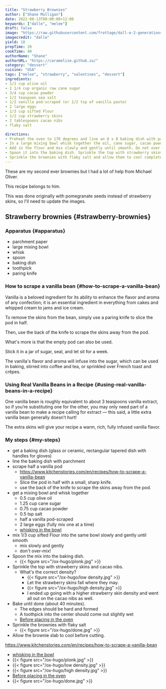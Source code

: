 ```yaml
---
title: "Strawberry Brownies"
author: ["Shane Mulligan"]
date: 2022-08-13T00:00:00+12:00
keywords: ["dalle", "melee"]
draft: false
image: "https://raw.githubusercontent.com/frottage/dall-e-2-generations/master/strawberry-brownies/DALL%C2%B7E%202022-08-13%2011.45.06%20-%20strawberry%20brownies.%20Digital%20Art.jpg"
imagecredit: "dalle"
yield: 10
prepTime: 20
cookTime: 40
authorName: "Shane"
authorURL: "https://caramelise.github.io/"
category: "dessert"
cuisine: "USA"
tags: ["melee", "strawberry", "valentines", "dessert"]
ingredients:
- 1/2 cup olive oil
- 1 1/4 cup organic raw cane sugar
- 3/4 cup cacao powder
- 1/2 teaspoon sea salt
- 1/2 vanilla pod-scraped (or 1/2 tsp of vanilla paste)
- 2 large eggs
- 1/3 cup sifted Flour
- 1/2 cup strawberry skins
- 2 tablespoons cacao nibs
- flaky salt

directions:
- Preheat the oven to 170 degrees and line an 8 x 8 baking dish with parchment paper.
- In a large mixing bowl whisk together the oil, cane sugar, cacao powder, salt, vanilla until combined.  Add eggs one at a time until fully incorporated.
- Add in the flour and mix slowly and gently until smooth. Do not over mix, this may result in a dryer batter.(The batter will be thick).
- Spoon it into the baking dish. Sprinkle the top with strawberry skins and cacao nibs. Bake for about 40 minutes. To test for doneness, the edges should be hard and formed and a toothpick into the center should come out slightly wet.
- Sprinkle the brownies with flaky salt and allow them to cool completely in the pan before cutting. This step is very important.
---
```


These are my second ever brownies but I had a lot of
help from Michael Oliver.

This recipe belongs to him.

This was done originally with pomegranate
seeds instead of strawberry skins, so I'll need to update the images.


## Strawberry brownies {#strawberry-brownies}


### Apparatus {#apparatus}

-   parchment paper
-   large mixing bowl
-   whisk
-   spoon
-   baking dish
-   toothpick
-   paring knife


### How to scrape a vanilla bean {#how-to-scrape-a-vanilla-bean}

Vanilla is a beloved ingredient for its
ability to enhance the flavor and aroma of any
confection; it is an essential ingredient in
everything from cakes and whipped cream to
jams and ice cream.

To remove the skins from the bean, simply use
a paring knife to slice the pod in half.

Then, use the back of the knife to scrape the
skins away from the pod.

What's more is that the empty pod can also be
used.

Stick it in a jar of sugar, seal, and let sit
for a week.

The vanilla's flavor and aroma will infuse
into the sugar, which can be used in baking,
stirred into coffee and tea, or sprinkled over
French toast and crêpes.


### Using Real Vanilla Beans in a Recipe {#using-real-vanilla-beans-in-a-recipe}

One vanilla bean is roughly equivalent to
about 3 teaspoons vanilla extract, so if
you’re substituting one for the other, you may
only need part of a vanilla bean to make a
recipe calling for extract — this said, a
little extra vanilla bean generally doesn’t
hurt!

The extra skins will give your recipe a warm,
rich, fully infused vanilla flavor.


### My steps {#my-steps}

-   get a baking dish (glass or ceramic, rectangular tapered dish with handles for gloves)
-   line the baking dish with parchment
-   scrape half a vanilla pod
    -   <https://www.kitchenstories.com/en/recipes/how-to-scrape-a-vanilla-bean>
    -   Slice the pod in half with a small, sharp knife.
    -   use the back of the knife to scrape the skins away from the pod.
-   get a mixing bowl and whisk together
    -   0.5 cup olive oil
    -   1.25 cup cane sugar
    -   0.75 cup cacao powder
    -   0.5 tsp salt
    -   half a vanilla pod-scraped
    -   2 large eggs (fully mix one at a time)
    -   [whisking in the bowl](/ox-hugo/whisking.mp4)
-   mix 1/3 cup sifted Flour into the same bowl slowly and gently until smooth
    -   mix slowly and gently
    -   don't over-mix!
-   Spoon the mix into the baking dish.
    -   {{< figure src="/ox-hugo/plonk.jpg" >}}
-   Sprinkle the top with strawberry skins and cacao nibs.
    -   What's the correct density?
        -   {{< figure src="/ox-hugo/low density.jpg" >}}
        -   Let the strawberry skins fall where they may.
        -   {{< figure src="/ox-hugo/high density.jpg" >}}
        -   I ended up going with a higher strawberry skin density and went all out on the cacao nibs as well.
-   Bake until done (about 40 minutes).
    -   The edges should be hard and formed
    -   A toothpick into the center should come out slightly wet
    -   [Before placing in the oven](/ox-hugo/before.mp4)
-   Sprinkle the brownies with flaky salt
    -   {{< figure src="/ox-hugo/done.jpg" >}}
-   Allow the brownie slab to cool before cutting.

<https://www.kitchenstories.com/en/recipes/how-to-scrape-a-vanilla-bean>

-   [whisking in the bowl](/ox-hugo/whisking.mp4)
-   {{< figure src="/ox-hugo/plonk.jpg" >}}
-   {{< figure src="/ox-hugo/low density.jpg" >}}
-   {{< figure src="/ox-hugo/high density.jpg" >}}
-   [Before placing in the oven](/ox-hugo/before.mp4)
-   {{< figure src="/ox-hugo/done.jpg" >}}